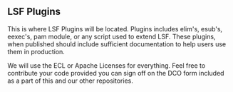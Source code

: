 ## LSF Plugins

This is where LSF Plugins will be located.  Plugins includes elim's, esub's, eexec's, pam module, or any script used to extend LSF.  These plugins, when published should include sufficient documentation to help users use them in production.

We will use the ECL or Apache Licenses for everything.  Feel free to contribute your code provided you can sign off on the DCO form included as a part of this and our other repositories.

